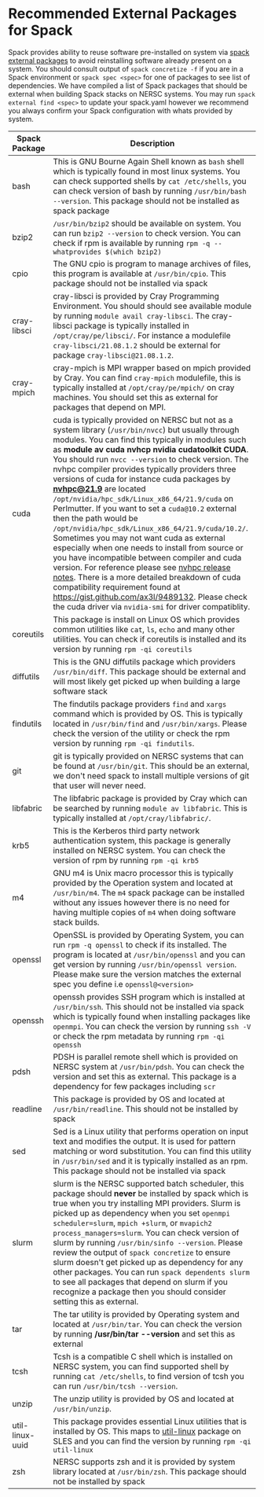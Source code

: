 # Recommended External Packages for Spack

Spack provides ability to reuse software pre-installed on system via [spack external packages](https://spack.readthedocs.io/en/latest/build_settings.html#external-packages) to avoid reinstalling software already present on a system. You should consult output of `spack concretize -f` if you are in a
Spack environment or `spack spec <spec>` for one of packages to see list of dependencies. We have compiled a list of Spack packages that should be external when building Spack stacks on NERSC systems. You may run `spack external find <spec>` to update your spack.yaml however we recommend you always confirm your Spack configuration with whats provided by system.


| Spack Package | Description  |
| ------------- | ------------ |
| bash | This is GNU Bourne Again Shell known as `bash` shell which is typically found in most linux systems. You can check supported shells by `cat /etc/shells`, you can check version of bash by running `/usr/bin/bash --version`. This package should not be installed as spack package |
| bzip2         | `/usr/bin/bzip2` should be available on system. You can run `bzip2 --version` to check version. You can check if rpm is available by running `rpm -q --whatprovides $(which bzip2)` |
| cpio | The GNU cpio is program to manage archives of files, this program is available at `/usr/bin/cpio`. This package should not be installed via spack
| cray-libsci |  cray-libsci is provided by Cray Programming Environment. You should should see available module by running `module avail cray-libsci`. The cray-libsci package is typically installed in `/opt/cray/pe/libsci/`. For instance a modulefile `cray-libsci/21.08.1.2` should be external for package `cray-libsci@21.08.1.2`.  |
| cray-mpich | cray-mpich is MPI wrapper based on mpich provided by Cray. You can find `cray-mpich` modulefile, this is typically installed at `/opt/cray/pe/mpich/` on cray machines. You should set this as external for packages that depend on MPI. |
| cuda | cuda is typically provided on NERSC but not as a system library (`/usr/bin/nvcc`) but usually through modules. You can find this typically in modules such as **module av cuda nvhcp nvidia cudatoolkit CUDA**. You should run `nvcc --version` to check version. The nvhpc compiler provides typically providers three versions of cuda for instance cuda packages by **nvhpc@21.9** are located `/opt/nvidia/hpc_sdk/Linux_x86_64/21.9/cuda` on Perlmutter. If you want to set a `cuda@10.2` external then the path would be `/opt/nvidia/hpc_sdk/Linux_x86_64/21.9/cuda/10.2/`. Sometimes you may not want cuda as external especially when one needs to install from source or you have incompatible between compiler and cuda version. For reference please see [nvhpc release notes](https://docs.nvidia.com/hpc-sdk/hpc-sdk-release-notes/index.html). There is a more detailed breakdown of cuda compatibility requirement found at https://gist.github.com/ax3l/9489132. Please check the cuda driver via `nvidia-smi` for driver compatiblity. |
| coreutils | This package is install on Linux OS which provides common utilities like `cat`, `ls`, `echo` and many other utilities. You can check if coreutils is installed and its version by running `rpm -qi coreutils` |
| diffutils | This is the GNU diffutils package which providers `/usr/bin/diff`. This package should be external and will most likely get picked up when building a large software stack |
| findutils | The findutils package providers `find` and `xargs` command which is provided by OS. This is typically located in `/usr/bin/find` and `/usr/bin/xargs`. Please check the version of the utility or check the rpm version by running `rpm -qi findutils`. |
| git | git is typically provided on NERSC systems that can be found at `/usr/bin/git`. This should be an external, we don't need spack to install multiple versions of git that user will never need. |
| libfabric | The libfabric package is provided by Cray which can be searched by running `module av libfabric`. This is typically installed at `/opt/cray/libfabric/`. |
| krb5 | This is the Kerberos third party network authentication system, this package is generally installed on NERSC system. You can check the version of rpm by running `rpm -qi krb5`
| m4 | GNU m4 is Unix macro processor this is typically provided by the Operation system and located at `/usr/bin/m4`. The `m4` spack package can be installed without any issues however there is no need for having multiple copies of `m4` when doing software stack builds. |
| openssl | OpenSSL is provided by Operating System, you can run `rpm -q openssl` to check if its installed. The program is located at `/usr/bin/openssl` and you can get version by running `/usr/bin/openssl version`. Please make sure the version matches the external spec you define i.e `openssl@<version>` |
| openssh | openssh provides SSH program which is installed at `/usr/bin/ssh`. This should not be installed via spack which is typically found when installing packages like `openmpi`. You can check the version by running `ssh -V` or check the rpm metadata by running `rpm -qi openssh` |
| pdsh | PDSH is parallel remote shell which is provided on NERSC system at `/usr/bin/pdsh`. You can check the version and set this as external. This package is a dependency for few packages including `scr` |
| readline | This package is provided by OS and located at `/usr/bin/readline`. This should not be installed by spack |
| sed | Sed is a Linux utility that performs operation on input text and modifies the output. It is used for pattern matching or word substitution. You can find this utility in `/usr/bin/sed` and it is typically installed as an rpm. This package should not be installed via spack
| slurm | slurm is the NERSC supported batch scheduler, this package should **never** be installed by spack which is true when you try installing MPI providers. Slurm is picked up as dependency when you set `openmpi scheduler=slurm`, `mpich +slurm`, or `mvapich2 process_managers=slurm`. You can check version of slurm by running `/usr/bin/sinfo --version`. Please review the output of `spack concretize` to ensure slurm doesn't get picked up as dependency for any other packages. You can run `spack dependents slurm` to see all packages that depend on slurm if you recognize a package then you should consider setting this as external. |
| tar | The tar utility is provided by Operating system and located at `/usr/bin/tar`. You can check the version by running **/usr/bin/tar --version**  and set this as external |
| tcsh | Tcsh is a compatible C shell which is installed on NERSC system, you can find supported shell by running `cat /etc/shells`, to find version of tcsh you can run `/usr/bin/tcsh --version`.
| unzip | The unzip utility is provided by OS and located at `/usr/bin/unzip`. |
| util-linux-uuid | This package provides essential Linux utilities that is installed by OS. This maps to [util-linux](https://software.opensuse.org/package/util-linux) package on SLES and you can find the version by running `rpm -qi util-linux` |
| zsh | NERSC supports zsh and it is provided by system library located at `/usr/bin/zsh`. This package should not be installed by spack |


